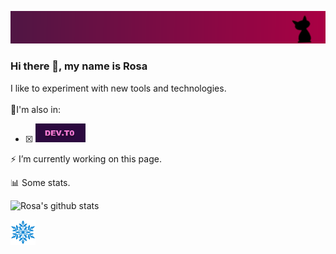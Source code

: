![](https://github.com/rsh456/rsh456/blob/master/bitmap2.png)

### Hi there 👋, my name is Rosa
I like to experiment with new tools and technologies.
 <br />
 <br />
 🌴I'm also in:
- [x] <a href="https://dev.to/rsh456"> 
  <img src="https://github.com/rsh456/rsh456/blob/master/icon_dev.jpg" width="80" height="30"> 
</a> 


⚡ I’m currently working on this page.

:bar_chart: Some stats.



![Rosa's github stats](https://github-readme-stats.vercel.app/api?username=rsh456&show_icons=true&theme=synthwave)


<a href='https://archiveprogram.github.com/'><img src='https://raw.githubusercontent.com/acervenky/animated-github-badges/master/assets/acbadge.gif' width='40' height='40'></a> 

<!--
**rsh456/rsh456** is a ✨ _special_ ✨ repository because its `README.md` (this file) appears on your GitHub profile.




Here are some ideas to get you started:
- 🌱 I’m currently learning ...
- 👯 I’m looking to collaborate on ...
- 🤔 I’m looking for help with ...
- 💬 Ask me about ...
- 📫 How to reach me: ...
- 😄 Pronouns: ...
- ⚡ Fun fact: ...
-->
